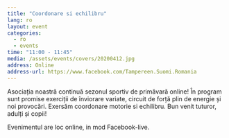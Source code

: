 ```yaml
---
title: "Coordonare si echilibru"
lang: ro
layout: event
categories:
  - ro
  - events
time: "11:00 - 11:45"
media: /assets/events/covers/20200412.jpg
address: Online
address-url: https://www.facebook.com/Tampereen.Suomi.Romania
---
```


Asociația noastră continuă sezonul sportiv de primăvară online! În program sunt promise exerciții de înviorare variate, circuit de forță plin de energie și noi provocări. Exersăm coordonare motorie si echilibru. Bun venit tuturor, adulți și copii!

Evenimentul are loc online, in mod Facebook-live.
